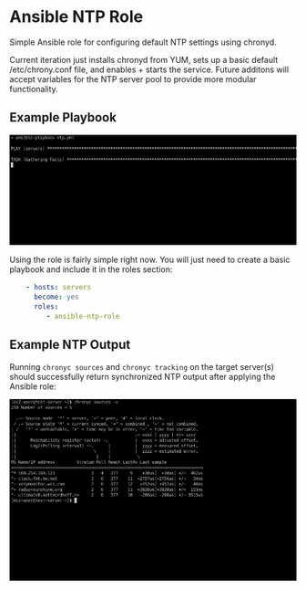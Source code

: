 Ansible NTP Role
=========

Simple Ansible role for configuring default NTP settings using chronyd. 

Current iteration just installs chronyd from YUM, sets up a basic default /etc/chrony.conf file, and enables + starts the service. Future additons will accept variables for the NTP server pool to provide more modular functionality. 


Example Playbook
----------------

![ansible-ntp-role](
https://raw.githubusercontent.com/cozyviking/ansible-ntp-role/main/files/ansible-ntp-role.gif)

Using the role is fairly simple right now. You will just need to create a basic playbook and include it in the roles section:

```YAML
    - hosts: servers
      become: yes
      roles:
         - ansible-ntp-role
```

Example NTP Output
----------------

Running `chronyc sources` and `chronyc tracking` on the target server(s) should successfully return synchronized NTP output after applying the Ansible role:

![chronyc](
https://raw.githubusercontent.com/cozyviking/ansible-ntp-role/main/files/chronyc-sources.gif)


